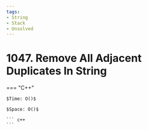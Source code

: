 ```yaml
---
tags:
- String
- Stack
- Unsolved
---
```



# 1047. Remove All Adjacent Duplicates In String

=== "C++"

    $Time: O()$

    $Space: O()$

    ``` c++
    ```